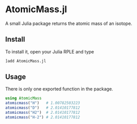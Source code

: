 # AtomicMass.jl
A small Julia package returns the atomic mass of an isotope.



## Install

To install it, open your Julia RPLE and type

```julia
]add AtomicMass.jl
```

## Usage

There is only one exported function in the package.

```julia
using AtomicMass
atomicmass("H")   # 1.00782503223
atomicmass("D")   # 2.01410177812
atomicmass("H2")  # 2.01410177812
atomicmass("H-2") # 2.01410177812
```

